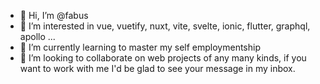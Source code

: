 - 👋 Hi, I’m @fabus
- 👀 I’m interested in vue, vuetify, nuxt, vite, svelte, ionic, flutter, graphql, apollo ...
- 🌱 I’m currently learning to master my self employmentship
- 💞️ I’m looking to collaborate on web projects of any many kinds, if you want to work with me I'd be glad to see your message in my inbox.
